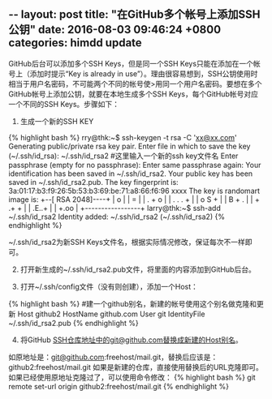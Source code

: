 --
layout: post
title:  "在GitHub多个帐号上添加SSH公钥"
date:   2016-08-03 09:46:24 +0800
categories: himdd update
---
GitHub后台可以添加多个SSH Keys，但是同一个SSH Keys只能在添加在一个帐号上（添加时提示“Key is already in use”）。理由很容易想到，SSH公钥使用时相当于用户名密码，不可能两个不同的帐号使>用同一个用户名密码。要想在多个GitHub帐号上添加公钥，就要在本地生成多个SSH Keys，每个GitHub帐号对应一个不同的SSH Keys。步骤如下：

1. 生成一个新的SSH KEY

{% highlight bash %}
rry@thk:~$ ssh-keygen -t rsa -C 'xx@xx.com'
Generating public/private rsa key pair.
Enter file in which to save the key (~/.ssh/id_rsa): ~/.ssh/id_rsa2 #这里输入一个新的ssh key文件名
Enter passphrase (empty for no passphrase):
Enter same passphrase again:
Your identification has been saved in ~/.ssh/id_rsa2.
Your public key has been saved in ~/.ssh/id_rsa2.pub.
The key fingerprint is:
3a:01:17:b3:f9:26:5b:53:b3:69:be:71:a8:66:f6:96 xxxx
The key is randomart image is:
+--[ RSA 2048]----+
|      o          |
|       =         |
|    . +   o      |
|     . . . +     |
|      o S +      |
|       B + .     |
|      +  .+ +    |
|       .E..+     |
|       +.oo      |
+-----------------+
larry@thk:~$ ssh-add ~/.ssh/id_rsa2
Identity added: ~/.ssh/id_rsa2 (~/.ssh/id_rsa2)
{% endhighlight %}

~/.ssh/id_rsa2为新SSH Keys文件名，根据实际情况修改，保证每次不一样即可。

2. 打开新生成的~/.ssh/id_rsa2.pub文件，将里面的内容添加到GitHub后台。

3. 打开~/.ssh/config文件（没有则创建），添加一个Host：

{% highlight bash %}
#建一个github别名，新建的帐号使用这个别名做克隆和更新
Host github2
HostName github.com
User git
IdentityFile ~/.ssh/id_rsa2.pub
{% endhighlight %}

4. 将GitHub SSH仓库地址中的git@github.com替换成新建的Host别名。

如原地址是：git@github.com:freehost/mail.git，替换后应该是：github2:freehost/mail.git
如果是新建的仓库，直接使用替换后的URL克隆即可。如果已经使用原地址克隆过了，可以使用命令修改：
{% highlight bash %}
git remote set-url origin github2:freehost/mail.git
{% endhighlight %}
